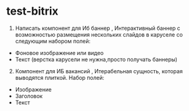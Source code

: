 # test-bitrix
1. Написать компонент для Иб баннер , Интерактивный баннер с возможностью размещения нескольких слайдов в каруселе со следующим набором полей:
* Фоновое изображение или видео
* Текст
(верстка карусели не нужна,просто получать баннеры)
2. Компонент для ИБ вакансий , Итерабельная сущность, которая выводятся плиткой. Набор полей:
* Изображение
* Заголовок
* Текст

